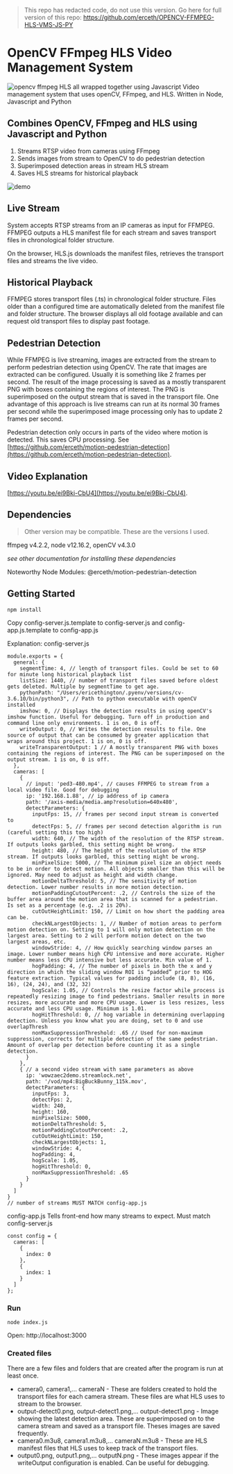 >This repo has redacted code, do not use this version. Go here for full version of this repo: https://github.com/erceth/OPENCV-FFMPEG-HLS-VMS-JS-PY

# OpenCV FFmpeg HLS Video Management System
![opencv ffmpeg HLS all wrapped together using Javascript](./opencv-ffmpeg-hls-py.png)
Video management system that uses openCV, FFmpeg, and HLS. Written in Node, Javascript and Python
## Combines OpenCV, FFmpeg and HLS using Javascript and Python

1. Streams RTSP video from cameras using FFmpeg
1. Sends images from stream to OpenCV to do pedestrian detection
1. Superimposed detection areas in stream HLS stream
1. Saves HLS streams for historical playback

![demo](./demo.gif)

## Live Stream
System accepts RTSP streams from an IP cameras as input for FFMPEG. FFMPEG outputs a HLS manifest file for each stream and saves transport files in chronological folder structure.

On the browser, HLS.js downloads the manifest files, retrieves the transport files and streams the live video.

## Historical Playback
FFMPEG stores transport files (.ts) in chronological folder structure. Files older than a configured time are automatically deleted from the manifest file and folder structure. The browser displays all old footage available and can request old transport files to display past footage.

## Pedestrian Detection
While FFMPEG is live streaming, images are extracted from the stream to perform pedestrian detection using OpenCV. The rate that images are extracted can be configured. Usually it is something like 2 frames per second. The result of the image processing is saved as a mostly transparent PNG with boxes containing the regions of interest. The PNG is superimposed on the output stream that is saved in the transport file. One advantage of this approach is live streams can run at its normal 30 frames per second while the superimposed image processing only has to update 2 frames per second.

Pedestrian detection only occurs in parts of the video where motion is detected. This saves CPU processing. See [https://github.com/erceth/motion-pedestrian-detection](https://github.com/erceth/motion-pedestrian-detection).

## Video Explanation
[https://youtu.be/ei9Bki-CbU4](https://youtu.be/ei9Bki-CbU4).


## Dependencies
> Other version may be compatible. These are the versions I used.

ffmpeg v4.2.2,
node v12.16.2,
openCV v4.3.0

*see other documentation for installing these dependencies*

Noteworthy Node Modules:
@erceth/motion-pedestrian-detection


## Getting Started

```
npm install
```

Copy config-server.js.template to config-server.js and config-app.js.template to config-app.js

Explanation:
config-server.js
```
module.exports = {
  general: {
    segmentTime: 4, // length of transport files. Could be set to 60 for minute long historical playback list
    listSize: 1440, // number of transport files saved before oldest gets deleted. Multiple by segmentTime to get age.
    pythonPath: "/Users/ericethington/.pyenv/versions/cv-3.6.10/bin/python3", // Path to python executable with openCV installed
    imshow: 0, // Displays the detection results in using openCV's imshow function. Useful for debugging. Turn off in production and command line only environments. 1 is on, 0 is off.
    writeOutput: 0, // Writes the detection results to file. One source of output that can be consumed by greater application that wraps around this project. 1 is on, 0 is off.
    writeTransparentOutput: 1 // A mostly transparent PNG with boxes containing the regions of interest. The PNG can be superimposed on the output stream. 1 is on, 0 is off.
  },
  cameras: [
    {
      // input: 'ped3-480.mp4', // causes FFMPEG to stream from a local video file. Good for debugging
      ip: '192.168.1.88', // ip address of ip camera
      path: '/axis-media/media.amp?resolution=640x480', 
      detectParameters: {
        inputFps: 15, // frames per second input stream is converted to
        detectFps: 5, // frames per second detection algorithm is run (careful setting this too high)
        width: 640, // The width of the resolution of the RTSP stream. If outputs looks garbled, this setting might be wrong.
        height: 480, // The height of the resolution of the RTSP stream. If outputs looks garbled, this setting might be wrong.
        minPixelSize: 5000, // The minimum pixel size an object needs to be in order to detect motion. All objects smaller than this will be ignored. May need to adjust as height and width change.
        motionDeltaThreshold: 5, // The sensitivity of motion detection. Lower number results in more motion detection.
        motionPaddingCutoutPercent: .2, // Controls the size of the buffer area around the motion area that is scanned for a pedestrian. Is set as a percentage (e.g. .2 is 20%).
        cutOutHeightLimit: 150, // Limit on how short the padding area can be.
        checkNLargestObjects: 1, // Number of motion areas to perform motion detection on. Setting to 1 will only motion detection on the largest area. Setting to 2 will perform motion detect on the two largest areas, etc.
        windowStride: 4, // How quickly searching window parses an image. Lower number means high CPU intensive and more accurate. Higher number means less CPU intensive but less accurate. Min value of 1.
        hogPadding: 4, // The number of pixels in both the x and y direction in which the sliding window ROI is “padded” prior to HOG feature extraction. Typical values for padding include (8, 8), (16, 16), (24, 24), and (32, 32)
        hogScale: 1.05, // Controls the resize factor while process is repeatedly resizing image to find pedestrians. Smaller results in more resizes, more accurate and more CPU usage. Lower is less resizes, less accurate and less CPU usage. Minimum is 1.01.
        hogHitThreshold: 0, // hog variable in determining overlapping detection. Unless you know what you are doing, set to 0 and use overlapThresh
        nonMaxSuppressionThreshold: .65 // Used for non-maximum suppression, corrects for multiple detection of the same pedestrian. Amount of overlap per detection before counting it as a single detection.
      }
    },
    { // a second video stream with same parameters as above
      ip: 'wowzaec2demo.streamlock.net',
      path: '/vod/mp4:BigBuckBunny_115k.mov',
      detectParameters: {
        inputFps: 3,
        detectFps: 2,
        width: 240,
        height: 160,
        minPixelSize: 5000,
        motionDeltaThreshold: 5,
        motionPaddingCutoutPercent: .2,
        cutOutHeightLimit: 150,
        checkNLargestObjects: 1,
        windowStride: 4,
        hogPadding: 4,
        hogScale: 1.05,
        hogHitThreshold: 0,
        nonMaxSuppressionThreshold: .65
      }
    }
  ]
}
// number of streams MUST MATCH config-app.js
```

config-app.js
Tells front-end how many streams to expect. Must match config-server.js
```
const config = {
  cameras: [
    {
      index: 0
    },
    {
      index: 1
    }
  ]
};
```

### Run
```
node index.js
```

Open: http://localhost:3000


### Created files
There are a few files and folders that are created after the program is run at least once.

* camera0, camera1,... cameraN - These are folders created to hold the transport files for each camera stream. These files are what HLS uses to stream to the browser.
* output-detect0.png, output-detect1.png,... output-detect1.png - Image showing the latest detection area. These are superimposed on to the camera stream and saved as a transport file. Theses images are saved frequently.
* camera0.m3u8, camera1.m3u8,... cameraN.m3u8 - These are HLS manifest files that HLS uses to keep track of the transport files.
* output0.png, output1.png,... outputN.png - These images appear if the writeOutput configuration is enabled. Can be useful for debugging.
